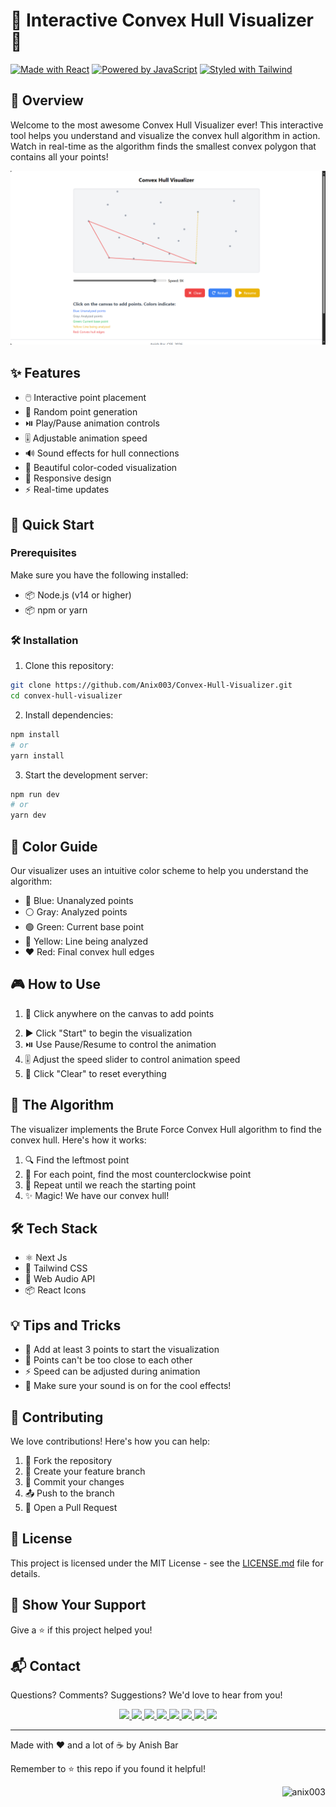 # 🌟 Interactive Convex Hull Visualizer 🌟

[![Made with React](https://img.shields.io/badge/Made%20with-NextJs-61DAFB.svg)](https://nextjs.org/)
[![Powered by JavaScript](https://img.shields.io/badge/Powered%20by-JavaScript-F7DF1E.svg)](https://developer.mozilla.org/en-US/docs/Web/JavaScript)
[![Styled with Tailwind](https://img.shields.io/badge/Styled%20with-TailwindCSS-38B2AC.svg)](https://tailwindcss.com/)

## 🎯 Overview

Welcome to the most awesome Convex Hull Visualizer ever! This interactive tool helps you understand and visualize the convex hull algorithm in action. Watch in real-time as the algorithm finds the smallest convex polygon that contains all your points! 

![Convex Hull Demo](/public/Preview.png)

## ✨ Features

- 🖱️ Interactive point placement
- 🎲 Random point generation
- ⏯️ Play/Pause animation controls
- 🎚️ Adjustable animation speed
- 🔊 Sound effects for hull connections
- 🎨 Beautiful color-coded visualization
- 📱 Responsive design
- ⚡ Real-time updates

## 🚀 Quick Start

### Prerequisites

Make sure you have the following installed:
- 📦 Node.js (v14 or higher)
- 📦 npm or yarn

### 🛠️ Installation

1. Clone this repository:
```bash
git clone https://github.com/Anix003/Convex-Hull-Visualizer.git
cd convex-hull-visualizer
```

2. Install dependencies:
```bash
npm install
# or
yarn install
```

3. Start the development server:
```bash
npm run dev
# or
yarn dev
```

## 🎨 Color Guide

Our visualizer uses an intuitive color scheme to help you understand the algorithm:

- 🔵 Blue: Unanalyzed points
- ⚪ Gray: Analyzed points
- 🟢 Green: Current base point
- 💛 Yellow: Line being analyzed
- ❤️ Red: Final convex hull edges

## 🎮 How to Use

1. 📍 Click anywhere on the canvas to add points
<!-- 2. 🎲 Use the "Random Points" button to add random points -->
2. ▶️ Click "Start" to begin the visualization
3. ⏯️ Use Pause/Resume to control the animation
4. 🎚️ Adjust the speed slider to control animation speed
5. 🔄 Click "Clear" to reset everything

## 🧮 The Algorithm

The visualizer implements the Brute Force Convex Hull algorithm to find the convex hull. Here's how it works:

1. 🔍 Find the leftmost point
2. 🔄 For each point, find the most counterclockwise point
3. 📐 Repeat until we reach the starting point
4. ✨ Magic! We have our convex hull!

## 🛠️ Tech Stack

- ⚛️ Next Js
- 🎨 Tailwind CSS
- 🎵 Web Audio API
- 📦 React Icons

## 💡 Tips and Tricks

- 🎯 Add at least 3 points to start the visualization
- 🔄 Points can't be too close to each other
- ⚡ Speed can be adjusted during animation
- 🎵 Make sure your sound is on for the cool effects!

## 🤝 Contributing

We love contributions! Here's how you can help:

1. 🍴 Fork the repository
2. 🔄 Create your feature branch
3. 💾 Commit your changes
4. 📤 Push to the branch
5. 🎯 Open a Pull Request

## 📝 License

This project is licensed under the MIT License - see the [LICENSE.md](LICENSE.md) file for details.

## 🌟 Show Your Support

Give a ⭐️ if this project helped you!

## 📬 Contact

Questions? Comments? Suggestions? We'd love to hear from you!

<div align="center"> 
  <a href="mailto:anish.bar.dev@gmail.com">
    <img src="https://img.shields.io/badge/Gmail-333333?style=for-the-badge&logo=gmail&logoColor=red" />
  </a>
  <a href="https://linkedin.com/in/anishbar03" target="_blank">
    <img src="https://img.shields.io/badge/LinkedIn-0077B5?style=for-the-badge&logo=linkedin&logoColor=white" target="_blank" />
  </a>
  <a href="https://x.com/@bar_anish" target="_blank">
    <img src="https://img.shields.io/badge/Twitter-000000?style=for-the-badge&logo=x&logoColor=white" target="_blank" />
  </a>
  <a href="https://facebook.com/anish.bar.9" target="_blank">
    <img src="https://img.shields.io/badge/Facebook-0077B5?style=for-the-badge&logo=facebook&logoColor=white" target="_blank" />
  </a>
  <a href="https://medium.com/@anishbar1998" target="_blank">
    <img src="https://img.shields.io/badge/Medium-000000?style=for-the-badge&logo=medium&logoColor=white" target="_blank" />
  </a>
  <a href="https://instagram.com/anishbar2003" target="_blank">
    <img src="https://img.shields.io/badge/Instagram-dd2a7b?style=for-the-badge&logo=instagram&logoColor=white" target="_blank" />
  </a>
  <a href="#" target="_blank">
    <img src="https://img.shields.io/badge/Youtube-rgb(235, 27, 27)?style=for-the-badge&logo=youtube&logoColor=white" target="_blank" />
  </a>
  <a href="#" target="_blank">
     <img src="https://img.shields.io/badge/Portfolio-833AB4?style=for-the-badge&logo=todoist&logoColor=white" target="_blank" />
  </a>
</div>

---

Made with ❤️ and a lot of ☕ by Anish Bar

Remember to ⭐ this repo if you found it helpful!

<p align="right"> <img src="https://visitcount.itsvg.in/api?id=Anix003&icon=3&color=cyan)(https://visitcount.itsvg.in)" alt="anix003" /> </p>
